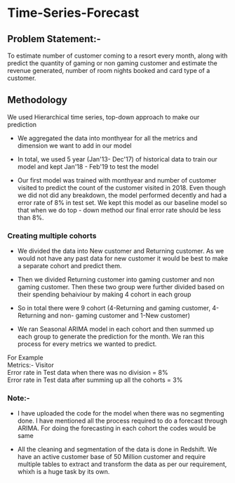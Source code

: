 # Time-Series-Forecast

Problem Statement:-
----------------
To estimate number of customer coming to a resort every month, along with predict the quantity of gaming or non gaming customer and estimate the revenue generated, number of room nights booked and card type of a customer.

## Methodology ##
We used Hierarchical time series, top-down approach to make our prediction

* We aggregated the data into monthyear for all the metrics and dimension we want to add in our model

* In total, we used 5 year (Jan'13- Dec'17) of historical data to train our model and kept Jan'18 - Feb'19 to test the model  

* Our first model was trained with monthyear and number of customer visited to predict the count of the customer visited in 2018. Even though we did not did any breakdown, the model performed decently and had a error rate of 8% in test set. We kept this model as our baseline model so that when we do top - down method our final error rate should be less than 8%.

### Creating multiple cohorts 

* We divided the data into New customer and Returning customer. As we would not have any past data for new customer it would be best to make a separate cohort and predict them.

* Then we divided Returning customer into gaming customer and non gaming customer. Then these two group were further divided based on their spending behaiviour by making 4 cohort in each group

* So in total there were 9 cohort (4-Returning and gaming customer, 4-Returning and non- gaming customer and 1-New customer)

* We ran Seasonal ARIMA model in each cohort and then summed up each group to generate the prediction for the month. We ran this process for every metrics we wanted to predict.

For Example <br />
Metrics:- Visitor <br />
Error rate in Test data when there was no division = 8% <br />
Error rate in Test data after summing up all the cohorts = 3% <br />

### Note:-

* I have uploaded the code for the model when there was no segmenting done. I have mentioned all the process required to do a forecast through ARIMA. For doing the forecasting in each cohort the codes would be same

* All the cleaning and segmentation of the data is done in Redshift. We have an active customer base of 50 Million customer and require multiple tables to extract and transform the data as per our requirement, whixh is a huge task by its own.

